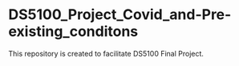 # DS5100_Project_Covid_and-Pre-existing_conditons
This repository is created to facilitate DS5100 Final Project. 
